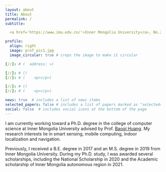 ```yaml
---
layout: about
title: About
permalink: /
subtitle: 

  <a href='https://www.imu.edu.cn/'>Inner Mongolia University</a>, No.235 West College Road, Hohhot, China, 010021.

profile:
  align: right
  image: prof_pic1.jpg
  image_circular: true # crops the image to make it circular

[//]: # (  address: >)

[//]: # ()
[//]: # (    <p></p>)

[//]: # ()
[//]: # (    <p></p>)

news: true  # includes a list of news items
selected_papers: false # includes a list of papers marked as "selected={true}"
social: false  # includes social icons at the bottom of the page
---
```


I am currently working toward a Ph.D. degree in the college of computer science at Inner Mongolia University advised by Prof. [Baoqi Huang](https://scholar.google.com/citations?hl=zh-CN&user=niymf28AAAAJ&view_op=list_works&sortby=pubdate). My research interests lie in smart sensing, mobile computing, indoor localization and navigation.

Previously, I received a B.E. degree in 2017 and an M.S. degree in 2019 from Inner Mongolia University.  During my Ph.D. study, I was awarded several scholarships, including the National Scholarship in 2020 and the Academic scholarship of Inner Mongolia autonomous region in 2021.

